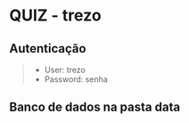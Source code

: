 # QUIZ - trezo

## Autenticação

> - User: trezo
> - Password: senha

## Banco de dados na pasta data
